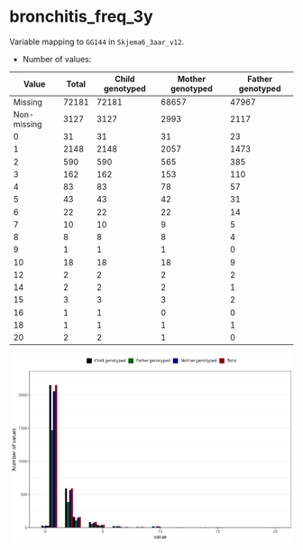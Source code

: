 # bronchitis_freq_3y
Variable mapping to `GG144` in `Skjema6_3aar_v12`.
- Number of values:

| Value | Total | Child genotyped | Mother genotyped | Father genotyped |
| ----- | ----- | --------------- | ---------------- | ---------------- |
| Missing | 72181 | 72181 | 68657 | 47967 |
| Non-missing | 3127 | 3127 | 2993 | 2117 |
| 0 | 31 | 31 | 31 | 23 |
| 1 | 2148 | 2148 | 2057 | 1473 |
| 2 | 590 | 590 | 565 | 385 |
| 3 | 162 | 162 | 153 | 110 |
| 4 | 83 | 83 | 78 | 57 |
| 5 | 43 | 43 | 42 | 31 |
| 6 | 22 | 22 | 22 | 14 |
| 7 | 10 | 10 | 9 | 5 |
| 8 | 8 | 8 | 8 | 4 |
| 9 | 1 | 1 | 1 | 0 |
| 10 | 18 | 18 | 18 | 9 |
| 12 | 2 | 2 | 2 | 2 |
| 14 | 2 | 2 | 2 | 1 |
| 15 | 3 | 3 | 3 | 2 |
| 16 | 1 | 1 | 0 | 0 |
| 18 | 1 | 1 | 1 | 1 |
| 20 | 2 | 2 | 1 | 0 |



![](bronchitis_freq_3y_n.png)



